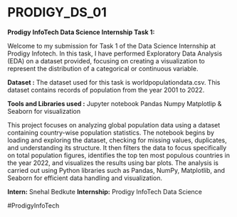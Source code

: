 # PRODIGY_DS_01

**Prodigy InfoTech Data Science Internship Task 1:**

Welcome to my submission for Task 1 of the Data Science Internship at Prodigy Infotech. In this task, I have performed Exploratory Data Analysis (EDA) on a dataset provided, focusing on creating a visualization to represent the distribution of a categorical or continuous variable.

**Dataset :**
The dataset used for this task is worldpopulationdata.csv. This dataset contains records of population from the year 2001 to 2022.

**Tools and Libraries used :**
Jupyter notebook
Pandas
Numpy
Matplotlip & Seaborn for visualization

This project focuses on analyzing global population data using a dataset containing country-wise population statistics. The notebook begins by loading and exploring the dataset, checking for missing values, duplicates, and understanding its structure. It then filters the data to focus specifically on total population figures, identifies the top ten most populous countries in the year 2022, and visualizes the results using bar plots. The analysis is carried out using Python libraries such as Pandas, NumPy, Matplotlib, and Seaborn for efficient data handling and visualization.

**Intern:** Snehal Bedkute
**Internship:** Prodigy InfoTech Data Science

#ProdigyInfoTech
